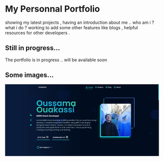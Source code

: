 # My Personnal Portfolio

showing my latest projects , having an introduction about me ..
who am i ?
what i do ?
working to add some other features like blogs , helpful resources for other developers .

## Still in progress...

The portfolio is in progress .. will be available soon

## Some images...

![Alt text](./public//images/portfolio-screenshot.jpg "Home Page")
